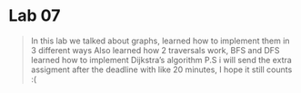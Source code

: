 # Lab 07

> In this lab we talked about graphs, learned how to implement them in 3 different ways
> Also learned how 2 traversals work, BFS and DFS
> learned how to implement Dijkstra’s algorithm
>P.S i will send the extra assigment after the deadline with like 20 minutes, I hope it still counts :(


